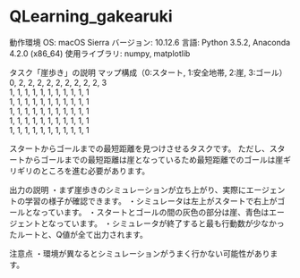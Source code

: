 # QLearning_gakearuki

動作環境
  OS: macOS Sierra
  バージョン: 10.12.6
  言語: Python 3.5.2, Anaconda 4.2.0 (x86_64)
  使用ライブラリ: numpy, matplotlib
  
タスク「崖歩き」の説明
  マップ構成（0:スタート, 1:安全地帯, 2:崖, 3:ゴール）  
    0, 2, 2, 2, 2, 2, 2, 2, 2, 2, 3  
    1, 1, 1, 1, 1, 1, 1, 1, 1, 1, 1  
    1, 1, 1, 1, 1, 1, 1, 1, 1, 1, 1    
    1, 1, 1, 1, 1, 1, 1, 1, 1, 1, 1  
    1, 1, 1, 1, 1, 1, 1, 1, 1, 1, 1  
    1, 1, 1, 1, 1, 1, 1, 1, 1, 1, 1  
    
  スタートからゴールまでの最短距離を見つけさせるタスクです。
  ただし、スタートからゴールまでの最短距離は崖となっているため最短距離でのゴールは崖ギリギリのところを進む必要があります。
  
出力の説明
  ・まず崖歩きのシミュレーションが立ち上がり、実際にエージェントの学習の様子が確認できます。
  ・シミュレータは左上がスタートで右上がゴールとなっています。
  ・スタートとゴールの間の灰色の部分は崖、青色はエージェントとなっています。
  ・シミュレータが終了すると最も行動数が少なかったルートと、Q値が全て出力されます。
  
注意点
  ・環境が異なるとシミュレーションがうまく行かない可能性があります。
